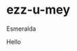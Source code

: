 # ezz-u-mey

<!DOCTYPE>
<html> 

<head> Esmeralda </head> 
<body> 

<p> Hello </p>

</body> 
</head> 
</html>
